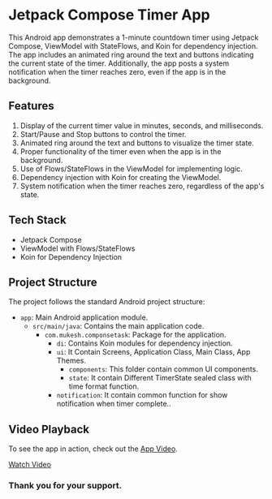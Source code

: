 # Jetpack Compose Timer App

This Android app demonstrates a 1-minute countdown timer using Jetpack Compose, ViewModel with StateFlows, and Koin for dependency injection. The app includes an animated ring around the text and buttons indicating the current state of the timer. Additionally, the app posts a system notification when the timer reaches zero, even if the app is in the background.

## Features
1. Display of the current timer value in minutes, seconds, and milliseconds.
2. Start/Pause and Stop buttons to control the timer.
3. Animated ring around the text and buttons to visualize the timer state.
4. Proper functionality of the timer even when the app is in the background.
5. Use of Flows/StateFlows in the ViewModel for implementing logic.
6. Dependency injection with Koin for creating the ViewModel.
7. System notification when the timer reaches zero, regardless of the app's state.

## Tech Stack

- Jetpack Compose
- ViewModel with Flows/StateFlows
- Koin for Dependency Injection

## Project Structure

The project follows the standard Android project structure:

- `app`: Main Android application module.
    - `src/main/java`: Contains the main application code.
        - `com.mukesh.componsetask`: Package for the application.
            - `di`: Contains Koin modules for dependency injection.
            - `ui`: It Contain Screens, Application Class, Main Class, App Themes.
              - `components`:  This folder contain common UI components.
              - `state`: It contain Different TimerState sealed class with time format function.
            - `notification`: It contain common function for show notification when timer complete..


## Video Playback

To see the app in action, check out the [App Video](https://drive.google.com/file/d/1XU0y5Hkbfvqgf_g1kWi91aOkT57pj5fC/view?usp=sharing).

[Watch Video](https://drive.google.com/file/d/1XU0y5Hkbfvqgf_g1kWi91aOkT57pj5fC/view?usp=sharing)



<b><h3>Thank you for your support.</h3></b>
